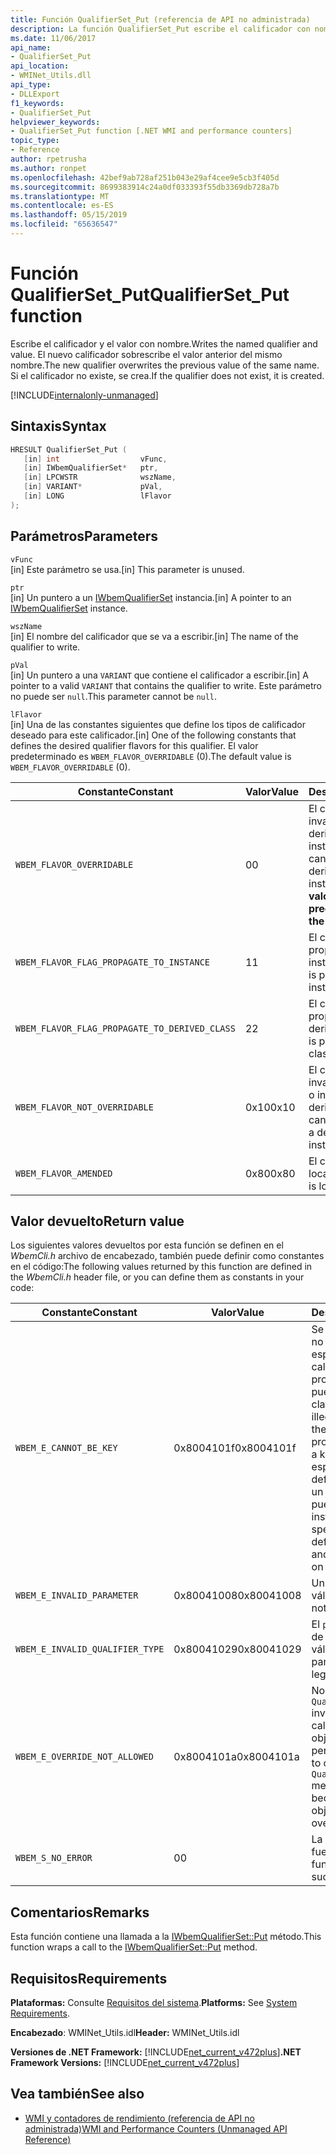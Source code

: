 ```yaml
---
title: Función QualifierSet_Put (referencia de API no administrada)
description: La función QualifierSet_Put escribe el calificador con nombre y su valor.
ms.date: 11/06/2017
api_name:
- QualifierSet_Put
api_location:
- WMINet_Utils.dll
api_type:
- DLLExport
f1_keywords:
- QualifierSet_Put
helpviewer_keywords:
- QualifierSet_Put function [.NET WMI and performance counters]
topic_type:
- Reference
author: rpetrusha
ms.author: ronpet
ms.openlocfilehash: 42bef9ab728af251b043e29af4cee9e5cb3f405d
ms.sourcegitcommit: 8699383914c24a0df033393f55db3369db728a7b
ms.translationtype: MT
ms.contentlocale: es-ES
ms.lasthandoff: 05/15/2019
ms.locfileid: "65636547"
---
```

# <a name="qualifiersetput-function"></a><span data-ttu-id="f2f83-103">Función QualifierSet_Put</span><span class="sxs-lookup"><span data-stu-id="f2f83-103">QualifierSet_Put function</span></span>

<span data-ttu-id="f2f83-104">Escribe el calificador y el valor con nombre.</span><span class="sxs-lookup"><span data-stu-id="f2f83-104">Writes the named qualifier and value.</span></span> <span data-ttu-id="f2f83-105">El nuevo calificador sobrescribe el valor anterior del mismo nombre.</span><span class="sxs-lookup"><span data-stu-id="f2f83-105">The new qualifier overwrites the previous value of the same name.</span></span> <span data-ttu-id="f2f83-106">Si el calificador no existe, se crea.</span><span class="sxs-lookup"><span data-stu-id="f2f83-106">If the qualifier does not exist, it is created.</span></span>

[!INCLUDE[internalonly-unmanaged](../../../../includes/internalonly-unmanaged.md)]

## <a name="syntax"></a><span data-ttu-id="f2f83-107">Sintaxis</span><span class="sxs-lookup"><span data-stu-id="f2f83-107">Syntax</span></span>

```cpp
HRESULT QualifierSet_Put (
   [in] int                  vFunc,
   [in] IWbemQualifierSet*   ptr,
   [in] LPCWSTR              wszName,
   [in] VARIANT*             pVal,
   [in] LONG                 lFlavor
);
```

## <a name="parameters"></a><span data-ttu-id="f2f83-108">Parámetros</span><span class="sxs-lookup"><span data-stu-id="f2f83-108">Parameters</span></span>

`vFunc`\
<span data-ttu-id="f2f83-109">[in] Este parámetro se usa.</span><span class="sxs-lookup"><span data-stu-id="f2f83-109">[in] This parameter is unused.</span></span>

`ptr`\
<span data-ttu-id="f2f83-110">[in] Un puntero a un [IWbemQualifierSet](/windows/desktop/api/wbemcli/nn-wbemcli-iwbemqualifierset) instancia.</span><span class="sxs-lookup"><span data-stu-id="f2f83-110">[in] A pointer to an [IWbemQualifierSet](/windows/desktop/api/wbemcli/nn-wbemcli-iwbemqualifierset) instance.</span></span>

`wszName`\
<span data-ttu-id="f2f83-111">[in] El nombre del calificador que se va a escribir.</span><span class="sxs-lookup"><span data-stu-id="f2f83-111">[in] The name of the qualifier to write.</span></span>

`pVal`\
<span data-ttu-id="f2f83-112">[in] Un puntero a una `VARIANT` que contiene el calificador a escribir.</span><span class="sxs-lookup"><span data-stu-id="f2f83-112">[in] A pointer to a valid `VARIANT` that contains the qualifier to write.</span></span> <span data-ttu-id="f2f83-113">Este parámetro no puede ser `null`.</span><span class="sxs-lookup"><span data-stu-id="f2f83-113">This parameter cannot be `null`.</span></span>

`lFlavor`\
<span data-ttu-id="f2f83-114">[in] Una de las constantes siguientes que define los tipos de calificador deseado para este calificador.</span><span class="sxs-lookup"><span data-stu-id="f2f83-114">[in] One of the following constants that defines the desired qualifier flavors for this qualifier.</span></span> <span data-ttu-id="f2f83-115">El valor predeterminado es `WBEM_FLAVOR_OVERRIDABLE` (0).</span><span class="sxs-lookup"><span data-stu-id="f2f83-115">The default value is `WBEM_FLAVOR_OVERRIDABLE` (0).</span></span>

|<span data-ttu-id="f2f83-116">Constante</span><span class="sxs-lookup"><span data-stu-id="f2f83-116">Constant</span></span>  |<span data-ttu-id="f2f83-117">Valor</span><span class="sxs-lookup"><span data-stu-id="f2f83-117">Value</span></span>  |<span data-ttu-id="f2f83-118">Descripción</span><span class="sxs-lookup"><span data-stu-id="f2f83-118">Description</span></span>  |
|---------|---------|---------|
| `WBEM_FLAVOR_OVERRIDABLE` | <span data-ttu-id="f2f83-119">0</span><span class="sxs-lookup"><span data-stu-id="f2f83-119">0</span></span> | <span data-ttu-id="f2f83-120">El calificador se puede invalidar en una clase derivada o una instancia.</span><span class="sxs-lookup"><span data-stu-id="f2f83-120">The qualifier can be overridden in a derived class or instance.</span></span> <span data-ttu-id="f2f83-121">**Este es el valor predeterminado.**</span><span class="sxs-lookup"><span data-stu-id="f2f83-121">**This is the default value.**</span></span> |
| `WBEM_FLAVOR_FLAG_PROPAGATE_TO_INSTANCE` | <span data-ttu-id="f2f83-122">1</span><span class="sxs-lookup"><span data-stu-id="f2f83-122">1</span></span> | <span data-ttu-id="f2f83-123">El calificador se propaga a las instancias.</span><span class="sxs-lookup"><span data-stu-id="f2f83-123">The qualifier is propagated to instances.</span></span> |
| `WBEM_FLAVOR_FLAG_PROPAGATE_TO_DERIVED_CLASS` | <span data-ttu-id="f2f83-124">2</span><span class="sxs-lookup"><span data-stu-id="f2f83-124">2</span></span> | <span data-ttu-id="f2f83-125">El calificador se propaga a las clases derivadas.</span><span class="sxs-lookup"><span data-stu-id="f2f83-125">The qualifier is propagated to derived classes.</span></span> |
| `WBEM_FLAVOR_NOT_OVERRIDABLE` | <span data-ttu-id="f2f83-126">0x10</span><span class="sxs-lookup"><span data-stu-id="f2f83-126">0x10</span></span> | <span data-ttu-id="f2f83-127">El calificador no puede invalidarse en una clase o instancia derivada.</span><span class="sxs-lookup"><span data-stu-id="f2f83-127">The qualifier cannot be overridden in a derived class or instance.</span></span> |
| `WBEM_FLAVOR_AMENDED` | <span data-ttu-id="f2f83-128">0x80</span><span class="sxs-lookup"><span data-stu-id="f2f83-128">0x80</span></span> | <span data-ttu-id="f2f83-129">El calificador está localizado.</span><span class="sxs-lookup"><span data-stu-id="f2f83-129">The qualifier is localized.</span></span> |

## <a name="return-value"></a><span data-ttu-id="f2f83-130">Valor devuelto</span><span class="sxs-lookup"><span data-stu-id="f2f83-130">Return value</span></span>

<span data-ttu-id="f2f83-131">Los siguientes valores devueltos por esta función se definen en el *WbemCli.h* archivo de encabezado, también puede definir como constantes en el código:</span><span class="sxs-lookup"><span data-stu-id="f2f83-131">The following values returned by this function are defined in the *WbemCli.h* header file, or you can define them as constants in your code:</span></span>

|<span data-ttu-id="f2f83-132">Constante</span><span class="sxs-lookup"><span data-stu-id="f2f83-132">Constant</span></span>  |<span data-ttu-id="f2f83-133">Valor</span><span class="sxs-lookup"><span data-stu-id="f2f83-133">Value</span></span>  |<span data-ttu-id="f2f83-134">Descripción</span><span class="sxs-lookup"><span data-stu-id="f2f83-134">Description</span></span>  |
|---------|---------|---------|
| `WBEM_E_CANNOT_BE_KEY` | <span data-ttu-id="f2f83-135">0x8004101f</span><span class="sxs-lookup"><span data-stu-id="f2f83-135">0x8004101f</span></span> | <span data-ttu-id="f2f83-136">Se produjo un intento no válido para especificar el **clave** calificador en una propiedad que no puede ser una clave.</span><span class="sxs-lookup"><span data-stu-id="f2f83-136">There was an illegal attempt to specify the **Key** qualifier on a property that cannot be a key.</span></span> <span data-ttu-id="f2f83-137">Las claves se especifican om c; la definición de clase para un objeto y no se pueden modificar por instancia.</span><span class="sxs-lookup"><span data-stu-id="f2f83-137">The keys are specified om tje c;ass definition for an object and cannot be altered on a per-instance basis.</span></span> |
| `WBEM_E_INVALID_PARAMETER` | <span data-ttu-id="f2f83-138">0x80041008</span><span class="sxs-lookup"><span data-stu-id="f2f83-138">0x80041008</span></span> | <span data-ttu-id="f2f83-139">Un parámetro no es válido.</span><span class="sxs-lookup"><span data-stu-id="f2f83-139">A parameter is not valid.</span></span> |
| `WBEM_E_INVALID_QUALIFIER_TYPE` | <span data-ttu-id="f2f83-140">0x80041029</span><span class="sxs-lookup"><span data-stu-id="f2f83-140">0x80041029</span></span> | <span data-ttu-id="f2f83-141">El `pVal` parámetro no es de un tipo de calificador válido.</span><span class="sxs-lookup"><span data-stu-id="f2f83-141">The `pVal` parameter is not of a legal qualifier type.</span></span> |
| `WBEM_E_OVERRIDE_NOT_ALLOWED` | <span data-ttu-id="f2f83-142">0x8004101a</span><span class="sxs-lookup"><span data-stu-id="f2f83-142">0x8004101a</span></span> | <span data-ttu-id="f2f83-143">No es posible llamar a la `QualifierSet_Put` invalida el método en el calificador porque el objeto propietario no permite.</span><span class="sxs-lookup"><span data-stu-id="f2f83-143">It is not possible to call the `QualifierSet_Put` method on the qualifier because the owning object does not permit overrides.</span></span> |
| `WBEM_S_NO_ERROR` | <span data-ttu-id="f2f83-144">0</span><span class="sxs-lookup"><span data-stu-id="f2f83-144">0</span></span> | <span data-ttu-id="f2f83-145">La llamada de función fue correcta.</span><span class="sxs-lookup"><span data-stu-id="f2f83-145">The function call was successful.</span></span>  |

## <a name="remarks"></a><span data-ttu-id="f2f83-146">Comentarios</span><span class="sxs-lookup"><span data-stu-id="f2f83-146">Remarks</span></span>

<span data-ttu-id="f2f83-147">Esta función contiene una llamada a la [IWbemQualifierSet::Put](/windows/desktop/api/wbemcli/nf-wbemcli-iwbemqualifierset-put) método.</span><span class="sxs-lookup"><span data-stu-id="f2f83-147">This function wraps a call to the [IWbemQualifierSet::Put](/windows/desktop/api/wbemcli/nf-wbemcli-iwbemqualifierset-put) method.</span></span>

## <a name="requirements"></a><span data-ttu-id="f2f83-148">Requisitos</span><span class="sxs-lookup"><span data-stu-id="f2f83-148">Requirements</span></span>

<span data-ttu-id="f2f83-149">**Plataformas:** Consulte [Requisitos del sistema](../../../../docs/framework/get-started/system-requirements.md).</span><span class="sxs-lookup"><span data-stu-id="f2f83-149">**Platforms:** See [System Requirements](../../../../docs/framework/get-started/system-requirements.md).</span></span>

<span data-ttu-id="f2f83-150">**Encabezado**: WMINet_Utils.idl</span><span class="sxs-lookup"><span data-stu-id="f2f83-150">**Header:** WMINet_Utils.idl</span></span>

<span data-ttu-id="f2f83-151">**Versiones de .NET Framework:** [!INCLUDE[net_current_v472plus](../../../../includes/net-current-v472plus.md)]</span><span class="sxs-lookup"><span data-stu-id="f2f83-151">**.NET Framework Versions:** [!INCLUDE[net_current_v472plus](../../../../includes/net-current-v472plus.md)]</span></span>

## <a name="see-also"></a><span data-ttu-id="f2f83-152">Vea también</span><span class="sxs-lookup"><span data-stu-id="f2f83-152">See also</span></span>

- [<span data-ttu-id="f2f83-153">WMI y contadores de rendimiento (referencia de API no administrada)</span><span class="sxs-lookup"><span data-stu-id="f2f83-153">WMI and Performance Counters (Unmanaged API Reference)</span></span>](index.md)
